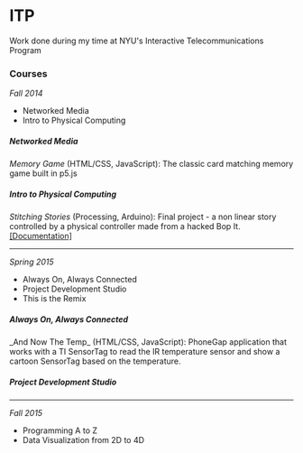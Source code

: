 ITP
===

Work done during my time at NYU's Interactive Telecommunications Program

<h3>Courses</h3>

<i>Fall 2014</i>
<p>
<ul>
  <li>Networked Media</li>
  <li>Intro to Physical Computing</li>
</ul>
<p>
<h5>Networked Media</h5>
<p>
<i>Memory Game</i> (HTML/CSS, JavaScript): The classic card matching memory game built in p5.js
<p>
<h5>Intro to Physical Computing</h5>
<p>
<i>Stitching Stories</i> (Processing, Arduino): Final project - a non linear story controlled by a physical controller made from a hacked Bop It. <a href="www.teletechnophiliac.com/blog/2014/12/final-project-documentation-stitching-storieshtml">[Documentation]</a>
<p>
<hr>
<i>Spring 2015</i>
<p>
<ul>
  <li>Always On, Always Connected</li>
  <li>Project Development Studio</li>
  <li>This is the Remix</li>
</ul>
<p>
<h5>Always On, Always Connected</h5>
<p>
_And Now The Temp_ (HTML/CSS, JavaScript): PhoneGap application that works with a TI SensorTag to read the IR temperature sensor and show a cartoon SensorTag based on the temperature.
<p>
<h5>Project Development Studio</h5>
<p>
<hr>
<i>Fall 2015</i>
<p>
<ul>
  <li>Programming A to Z</li>
  <li>Data Visualization from 2D to 4D</li>
</ul>
